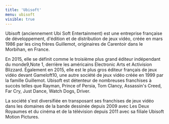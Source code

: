 ```yaml
---
title: 'Ubisoft'
menu: ubisoft
visible: true
---
```


Ubisoft (anciennement Ubi Soft Entertainment) est une entreprise française de développement, d'édition et de distribution de jeux vidéo, créée en mars 1986 par les cinq frères Guillemot, originaires de Carentoir dans le Morbihan, en France.

En 2015, elle se définit comme le troisième plus grand éditeur indépendant du monde9,Note 1, derrière les américains Electronic Arts et Activision Blizzard. Également en 2015, elle est le plus gros éditeur français de jeux vidéo devant Gameloft10, une autre société de jeux vidéo créée en 1999 par la famille Guillemot. Ubisoft est détenteur de nombreuses franchises à succès telles que Rayman, Prince of Persia, Tom Clancy, Assassin's Creed, Far Cry, Just Dance, Watch Dogs, Driver.

La société s'est diversifiée en transposant ses franchises de jeux vidéo dans les domaines de la bande dessinée depuis 2009 avec Les Deux Royaumes et du cinéma et de la télévision depuis 2011 avec sa filiale Ubisoft Motion Pictures.